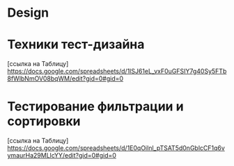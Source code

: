 # Design

# Техники тест-дизайна

[ссылка на Таблицу]
https://docs.google.com/spreadsheets/d/1lSJ61eL_vxF0uGFSIY7g40Sy5FTb8fWlbNmOV08bqWM/edit?gid=0#gid=0

# Тестирование фильтрации и сортировки

[ссылка на Таблицу]
https://docs.google.com/spreadsheets/d/1E0qOilnl_pTSAT5d0nGblcCF1q6vymaurHa29MLlcYY/edit?gid=0#gid=0
